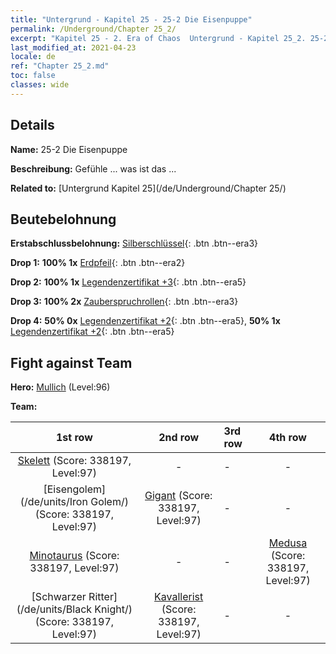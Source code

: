 ```yaml
---
title: "Untergrund - Kapitel 25 - 25-2 Die Eisenpuppe"
permalink: /Underground/Chapter 25_2/
excerpt: "Kapitel 25 - 2. Era of Chaos  Untergrund - Kapitel 25_2. 25-2 Die Eisenpuppe"
last_modified_at: 2021-04-23
locale: de
ref: "Chapter 25_2.md"
toc: false
classes: wide
---
```


## Details

 **Name:** 25-2 Die Eisenpuppe

 **Beschreibung:** Gefühle ... was ist das ...

 **Related to:** [Untergrund Kapitel 25](/de/Underground/Chapter 25/)

## Beutebelohnung

 **Erstabschlussbelohnung:** [Silberschlüssel](/ItemsDE/con_693/){: .btn .btn--era3}

 **Drop 1:** **100% 1x** [Erdpfeil](/ItemsDE/her_464/){: .btn .btn--era2}

 **Drop 2:** **100% 1x** [Legendenzertifikat +3](/ItemsDE/mat_88/){: .btn .btn--era5}

 **Drop 3:** **100% 2x** [Zauberspruchrollen](/ItemsDE/con_694/){: .btn .btn--era3}

 **Drop 4:** **50% 0x** [Legendenzertifikat +2](/ItemsDE/mat_81/){: .btn .btn--era5}, **50% 1x** [Legendenzertifikat +2](/ItemsDE/mat_81/){: .btn .btn--era5}


## Fight against Team
 **Hero:** [Mullich](/de/heroes/Mullich/) (Level:96)

 **Team:**


  | 1st row | 2nd row | 3rd row | 4th row |
  |:----:|:----:|:----|:----:|
  | [Skelett](/de/units/Skeleton/) (Score: 338197, Level:97)  | - | - | - |
  | [Eisengolem](/de/units/Iron Golem/) (Score: 338197, Level:97)  | [Gigant](/de/units/Giant/) (Score: 338197, Level:97)  | - | - |
  | [Minotaurus](/de/units/Minotaur/) (Score: 338197, Level:97)  | - | - | [Medusa](/de/units/Medusa/) (Score: 338197, Level:97)  |
  | [Schwarzer Ritter](/de/units/Black Knight/) (Score: 338197, Level:97)  | [Kavallerist](/de/units/Cavalier/) (Score: 338197, Level:97)  | - | - |


